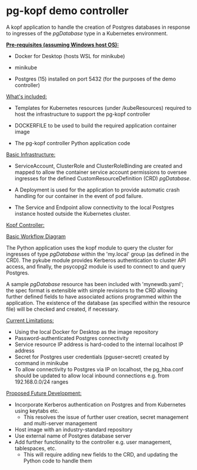 # pg-kopf demo controller
A kopf application to handle the creation of Postgres databases in response to ingresses of the _pgDatabase_ type in a Kubernetes environment.

<ins>__Pre-requisites (assuming Windows host OS):__</ins>
- Docker for Desktop (hosts WSL for minikube)


- minikube


- Postgres (15) installed on port 5432 (for the purposes of the demo controller)

<ins>What's included:</ins>

- Templates for Kubernetes resources (under /kubeResources) required to host the infrastructure to support the pg-kopf controller


- DOCKERFILE to be used to build the required application container image


- The pg-kopf controller Python application code

<ins>Basic Infrastructure:</ins>

- ServiceAccount, ClusterRole and ClusterRoleBinding are created and mapped to allow the container service account permissions to oversee ingresses for the defined CustomResourceDefinition (CRD) _pgDatabase_. 


- A Deployment is used for the application to provide automatic crash handling for our container in the event of pod failure.


- The Service and Endpoint allow connectivity to the local Postgres instance hosted outside the Kubernetes cluster.

<ins>Kopf Controller:</ins>

[Basic Workflow Diagram](docs/Diagram.png)

The Python application uses the kopf module to query the cluster for ingresses of type _pgDatabase_ within the 'my.local' group (as defined in the CRD). The pykube module provides Kerberos authentication to cluster API access, and finally, the psycopg2 module is used to connect to and query Postgres.

A sample _pgDatabase_ resource has been included with 'mynewdb.yaml'; the spec format is extensible with simple revisions to the CRD allowing further defined fields to have associated actions programmed within the application. The existence of the database (as specified within the resource file) will be checked and created, if necessary.

<ins>Current Limitations:</ins>
- Using the local Docker for Desktop as the image repository
- Password-authenticated Postgres connectivity
- Service resource IP address is hard-coded to the internal localhost IP address 
- Secret for Postgres user credentials (pguser-secret) created by command in minikube
- To allow connectivity to Postgres via IP on localhost, the pg_hba.conf should be updated to allow local inbound connections e.g. from 192.168.0.0/24 ranges

<ins>Proposed Future Development:</ins>
- Incorporate Kerberos authentication on Postgres and from Kubernetes using keytabs etc.
  - This resolves the issue of further user creation, secret management and multi-server management 
- Host image with an industry-standard repository
- Use external name of Postgres database server
- Add further functionality to the controller e.g. user management, tablespaces, etc.
  - This will require adding new fields to the CRD, and updating the Python code to handle them